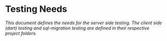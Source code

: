 Testing Needs
=============

_This document defines the needs for the server side testing.
The client side (dart) testing and sql-migration testing are defined in their
respective project folders._



